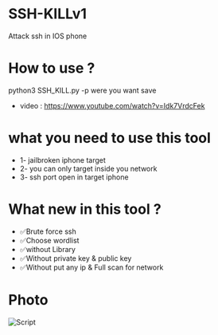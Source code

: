 # SSH-KILLv1
Attack ssh in IOS phone 

# How to use ?

python3 SSH_KILL.py -p were you want save
* video : https://www.youtube.com/watch?v=Idk7VrdcFek

# what you need to use this tool
* 1- jailbroken iphone target
* 2- you can only target inside you network
* 3- ssh port open in target iphone   

# What new in this tool ?

* ✅Brute force ssh
* ✅Choose wordlist
* ✅without Library
* ✅Without private key & public key
* ✅Without put any ip & Full scan for network 

# Photo

![Script](https://up4net.com/uploads4/up4net.com162404407526981.png)
